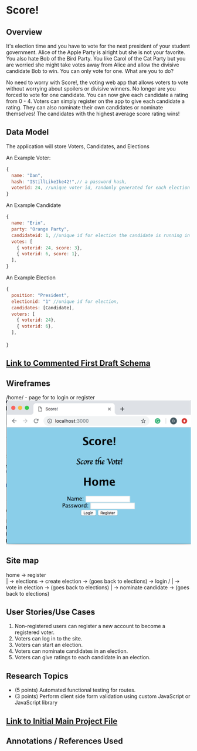 # Score! 

## Overview

It's election time and you have to vote for the next president of your student government. Alice of the Apple Party is alright but she is not your favorite. You also hate Bob of the Bird Party. You like Carol of the Cat Party but you are worried she might take votes away from Alice and allow the divisive candidate Bob to win. You can only vote for one. What are you to do? 

No need to worry with Score!, the voting web app that allows voters to vote without worrying about spoilers or divisive winners. No longer are you forced to vote for one candidate. You can now give each candidate a rating from 0 - 4. Voters can simply register on the app to give each candidate a rating. They can also nominate their own candidates or nominate themselves! The candidates with the highest average score rating wins!


## Data Model

The application will store Voters, Candidates, and Elections

An Example Voter:

```javascript
{
  name: "Dan",
  hash: "IStillLikeIke42!",// a password hash,
  voterid: 24, //unique voter id, randomly generated for each election
}
```

An Example Candidate

```javascript
{
  name: "Erin",
  party: "Orange Party", 
  candidateid: 1, //unique id for election the candidate is running in  
  votes: [
    { voterid: 24, score: 3},
    { voterid: 6, score: 1},
  ],
}
```

An Example Election

```javascript
{
  position: "President",
  electionid: "1" //unique id for election, 
  candidates: [Candidate],
  voters: [
    { voterid: 24},
    { voterid: 6},
  ],
  
}
```

## [Link to Commented First Draft Schema](/src/db.js) 

## Wireframes

/home/ - page for to login or register
![home](documentation/home.png)

## Site map

home -> register \
	|                     -> elections -> create election -> (goes back to elections)
	-> login        /                     |
                                                   -> vote in election -> (goes back to elections)
                                                                                   |
                                                                                    -> nominate candidate -> (goes back to elections)
					
## User Stories/Use Cases

1. Non-registered users can register a new account to become a registered voter.
2. Voters can log in to the site.
3. Voters can start an election.
4. Voters can nominate candidates in an election.
5. Voters can give ratings to each candidate in an election.


## Research Topics

* (5 points) Automated functional testing for routes.
* (3 points) Perform client side form validation using custom JavaScript or JavaScript library

## [Link to Initial Main Project File](/src/app.js) 

## Annotations / References Used

